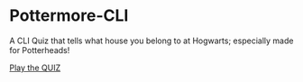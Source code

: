 # Pottermore-CLI
A CLI Quiz that tells what house you belong to at Hogwarts; especially made for Potterheads!

[Play the QUIZ](https://repl.it/@sohamsshah/PottermoreCLI?embed=1&output=1)
